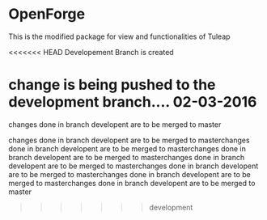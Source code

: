 # OpenForge
This is the modified package for view and functionalities of Tuleap

<<<<<<< HEAD
Developement Branch is created


change is being pushed to the development branch.... 02-03-2016
=======

changes done in branch developent are to be merged to master

changes done in branch developent are to be merged to masterchanges done in branch developent are to be merged to masterchanges done in branch developent are to be merged to masterchanges done in branch developent are to be merged to masterchanges done in branch developent are to be merged to masterchanges done in branch developent are to be merged to masterchanges done in branch developent are to be merged to master
>>>>>>> development
